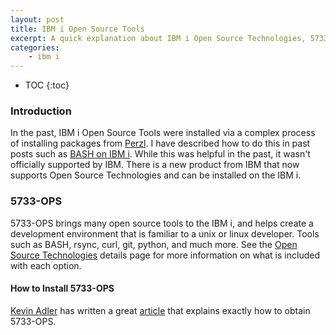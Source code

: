 ```yaml
---
layout: post
title: IBM i Open Source Tools
excerpt: A quick explanation about IBM i Open Source Technologies, 5733-OPS, and how quickly it is evolving.
categories:
    - ibm i
---
```


* TOC
{:toc}

### Introduction

In the past, IBM i Open Source Tools were installed via a complex process of installing packages from
[Perzl](http://www.perzl.org/aix/). I have described how to do this in past posts such as
[BASH on IBM i](/BASH-on-IBM-i). While this was helpful in the past, it wasn't officially supported by IBM.
There is a new product from IBM that now supports Open Source Technologies and can be installed on the IBM i.


### 5733-OPS

5733-OPS brings many open source tools to the IBM i, and helps create a development environment that is familiar
to a unix or linux developer. Tools such as BASH, rsync, curl, git, python, and much more. See the
[Open Source Technologies](http://p.jbh.io/d) details page for more information on what is included with
each option.

#### How to Install 5733-OPS

[Kevin Adler](http://p.jbh.io/g) has written a great [article](http://p.jbh.io/e) that explains exactly how to obtain
5733-OPS.
